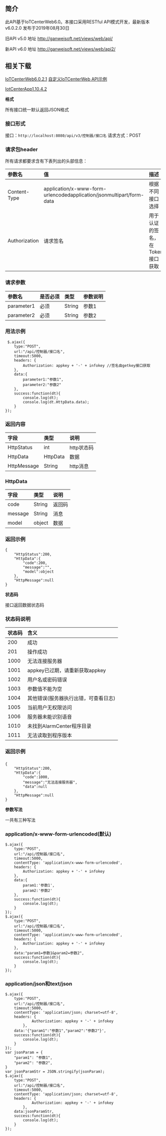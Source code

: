 ## 简介

此API基于IoTCenterWeb6.0。本接口采用RESTful API模式开发，最新版本v6.0.2.0 发布于2019年08月30日

旧API v5.0 地址 <http://ganweisoft.net/views/web/api/>

新API v6.0 地址 <http://ganweisoft.net/views/web/api2/>

## 相关下载

[IoTCenterWeb6.0.2.1](http://ganweisoft.net/down/AlarmCenterWeb/AlarmCenterWeb6.0.2.1.zip)  [自定义IoTCenterWeb API示例](http://ganweisoft.net/down/AlarmCenterWeb/GWService.Api.Test.zip)

[IotCenterApp1.10.4.2](http://ganweisoft.net/down/AlarmCenterApp/AlarmCenter_v1.10.4.2.apk)

**格式**

所有接口统一默认返回JSON格式



### 接口形式

接口：`http://localhost:8080/api/v3/控制器/接口名`
请求方式：POST

### 请求包header

所有请求都要求含有下表列出的头部信息：

| 参数名        | 值                                                           | 描述                             |
| :------------ | :----------------------------------------------------------- | :------------------------------- |
| Content-Type  | application/x-www-form-urlencodedapplication/jsonmultipart/form-data | 根据不同接口选择                 |
| Authorization | 请求签名                                                     | 用于认证的签名，在Token 接口获取 |

### 请求参数

| 参数名     | 是否必须 | 类型   | 参数说明 |
| :--------- | :------- | :----- | :------- |
| parameter1 | 必须     | String | 参数1    |
| parameter2 | 必须     | String | 参数2    |

### 用法示例

```
 $.ajax({
    type:"POST",
    url:"/api/控制器/接口名",
    timeout:5000,
    headers: {
        Authorization: appkey + '-' + infokey //签名由getkey接口获取
    },
    data:{
        parameter1:"参数1",
        parameter2:"参数2"
    },
    success:function(dt){
        console.log(dt);
        console.log(dt.HttpData.data);
    }
});
```

### 返回内容



| 字段        | 类型     | 说明       |
| :---------- | :------- | :--------- |
| HttpStatus  | int      | http状态码 |
| HttpData    | HttpData | 数据       |
| HttpMessage | String   | http消息   |



### HttpData

| 字段    | 类型   | 说明   |
| :------ | :----- | :----- |
| code    | String | 返回码 |
| message | String | 消息   |
| model   | object | 数据   |

### 返回示例

```
{
    "HttpStatus":200,
    "HttpData":{
        "code":200,
        "message":"",
        "model":object
    },
    "HttpMessage":null
}
```

**状态码**

接口返回数据状态码



### 状态码说明

| 状态码 | 含义                                 |
| :----- | :----------------------------------- |
| 200    | 成功                                 |
| 201    | 操作成功                             |
| 1000   | 无法连接服务器                       |
| 1001   | appkey已过期，请重新获取appkey       |
| 1002   | 用户名或密码错误                     |
| 1003   | 参数值不能为空                       |
| 1004   | 其他错误(服务器执行出错，可查看日志) |
| 1005   | 当前用户无权限访问                   |
| 1006   | 服务器未能识别语音                   |
| 1010   | 未找到AlarmCenter程序目录            |
| 1011   | 无法读取到程序版本                   |

### 返回示例 

### 

```
{
    "HttpStatus":200,
    "HttpData":{
        "code":1000,
        "message":"无法连接服务器",
        "data":null
    },
    "HttpMessage":null
}
```

**参数写法**

一共有三种写法



### application/x-www-form-urlencoded(默认)

```
$.ajax({
    type:"POST",
    url:"/api/控制器/接口名",
    timeout:5000,
    contentType: 'application/x-www-form-urlencoded',
    headers: {
        Authorization: appkey + '-' + infokey
    },
    data:{
        param1:'参数1',
        param2:'参数2'
    },
    success:function(dt){
        console.log(dt);
    }
});
$.ajax({
    type:"POST",
    url:"/api/控制器/接口名",
    timeout:5000,
    contentType: 'application/x-www-form-urlencoded',
    headers: {
        Authorization: appkey + '-' + infokey
    },
    data:"param1=参数1&param2=参数2",
    success:function(dt){
        console.log(dt);
    }
});
```

### application/json和text/json

```
$.ajax({
    type:"POST",
    url:"/api/控制器/接口名",
    timeout:5000,
    contentType: 'application/json; charset=utf-8',
    headers: {
            Authorization: appkey + '-' + infokey
        },
    data:'{"param1":"参数1","param2":"参数2"}',
    success:function(dt){
        console.log(dt);
    }
});
var jsonParam = {
    "param1": "参数1",
    "param2": "参数2",
}
var jsonParamStr = JSON.stringify(jsonParam);
$.ajax({
    type:"POST",
    url:"/api/控制器/接口名",
    timeout:5000,
    contentType: 'application/json; charset=utf-8',
    headers: {
            Authorization: appkey + '-' + infokey
        },
    data:jsonParamStr,
    success:function(dt){
        console.log(dt);
    }
});
```